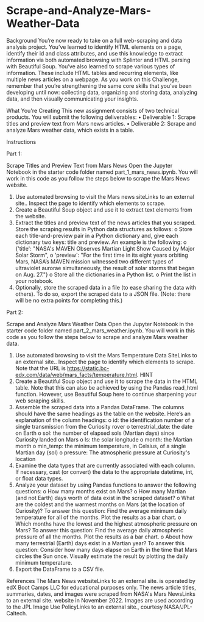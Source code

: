 # Scrape-and-Analyze-Mars-Weather-Data

Background
You’re now ready to take on a full web-scraping and data analysis project. You’ve learned to identify HTML elements on a page, identify their id and class attributes, and use this knowledge to extract information via both automated browsing with Splinter and HTML parsing with Beautiful Soup. You’ve also learned to scrape various types of information. These include HTML tables and recurring elements, like multiple news articles on a webpage.
As you work on this Challenge, remember that you’re strengthening the same core skills that you’ve been developing until now: collecting data, organizing and storing data, analyzing data, and then visually communicating your insights.

What You're Creating
This new assignment consists of two technical products. You will submit the following deliverables:
•	Deliverable 1: Scrape titles and preview text from Mars news articles.
•	Deliverable 2: Scrape and analyze Mars weather data, which exists in a table.

Instructions

Part 1: 

Scrape Titles and Preview Text from Mars News
Open the Jupyter Notebook in the starter code folder named part_1_mars_news.ipynb. You will work in this code as you follow the steps below to scrape the Mars News website.
1.	Use automated browsing to visit the Mars news siteLinks to an external site.. Inspect the page to identify which elements to scrape.
2.	Create a Beautiful Soup object and use it to extract text elements from the website.
3.	Extract the titles and preview text of the news articles that you scraped. Store the scraping results in Python data structures as follows:
o	Store each title-and-preview pair in a Python dictionary and, give each dictionary two keys: title and preview. An example is the following:
o	{'title': "NASA's MAVEN Observes Martian Light Show Caused by Major Solar Storm", 
o	 'preview': "For the first time in its eight years orbiting Mars, NASA’s MAVEN mission witnessed two different types of ultraviolet aurorae simultaneously, the result of solar storms that began on Aug. 27."}
o	Store all the dictionaries in a Python list.
o	Print the list in your notebook.
4.	Optionally, store the scraped data in a file (to ease sharing the data with others). To do so, export the scraped data to a JSON file. (Note: there will be no extra points for completing this.)

Part 2: 

Scrape and Analyze Mars Weather Data
Open the Jupyter Notebook in the starter code folder named part_2_mars_weather.ipynb. You will work in this code as you follow the steps below to scrape and analyze Mars weather data.
1.	Use automated browsing to visit the Mars Temperature Data SiteLinks to an external site.. Inspect the page to identify which elements to scrape. Note that the URL is https://static.bc-edx.com/data/web/mars_facts/temperature.html.
HINT
2.	Create a Beautiful Soup object and use it to scrape the data in the HTML table. Note that this can also be achieved by using the Pandas read_html function. However, use Beautiful Soup here to continue sharpening your web scraping skills.
3.	Assemble the scraped data into a Pandas DataFrame. The columns should have the same headings as the table on the website. Here’s an explanation of the column headings:
o	id: the identification number of a single transmission from the Curiosity rover
o	terrestrial_date: the date on Earth
o	sol: the number of elapsed sols (Martian days) since Curiosity landed on Mars
o	ls: the solar longitude
o	month: the Martian month
o	min_temp: the minimum temperature, in Celsius, of a single Martian day (sol)
o	pressure: The atmospheric pressure at Curiosity's location
4.	Examine the data types that are currently associated with each column. If necessary, cast (or convert) the data to the appropriate datetime, int, or float data types.
5.	Analyze your dataset by using Pandas functions to answer the following questions:
o	How many months exist on Mars?
o	How many Martian (and not Earth) days worth of data exist in the scraped dataset?
o	What are the coldest and the warmest months on Mars (at the location of Curiosity)? To answer this question:
Find the average minimum daily temperature for all of the months.
Plot the results as a bar chart.
o	Which months have the lowest and the highest atmospheric pressure on Mars? To answer this question:
Find the average daily atmospheric pressure of all the months.
Plot the results as a bar chart.
o	About how many terrestrial (Earth) days exist in a Martian year? To answer this question:
Consider how many days elapse on Earth in the time that Mars circles the Sun once.
Visually estimate the result by plotting the daily minimum temperature.
6.	Export the DataFrame to a CSV file.

References
The Mars News websiteLinks to an external site. is operated by edX Boot Camps LLC for educational purposes only. The news article titles, summaries, dates, and images were scraped from NASA's Mars NewsLinks to an external site. website in November 2022. Images are used according to the JPL Image Use PolicyLinks to an external site., courtesy NASA/JPL-Caltech.


